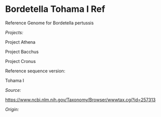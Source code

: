 # Bordetella Tohama I Ref
Reference Genome for Bordetella pertussis 

*Projects:*

Project Athena

Project Bacchus

Project Cronus

Reference sequence version:

Tohama I

*Source:*

https://www.ncbi.nlm.nih.gov/Taxonomy/Browser/wwwtax.cgi?id=257313


*Origin:*


